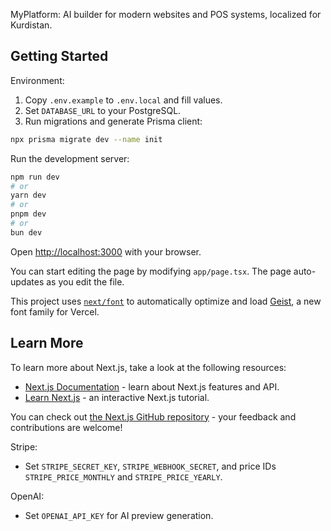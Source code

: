MyPlatform: AI builder for modern websites and POS systems, localized for Kurdistan.

## Getting Started

Environment:

1. Copy `.env.example` to `.env.local` and fill values.
2. Set `DATABASE_URL` to your PostgreSQL.
3. Run migrations and generate Prisma client:

```bash
npx prisma migrate dev --name init
```

Run the development server:

```bash
npm run dev
# or
yarn dev
# or
pnpm dev
# or
bun dev
```

Open [http://localhost:3000](http://localhost:3000) with your browser.

You can start editing the page by modifying `app/page.tsx`. The page auto-updates as you edit the file.

This project uses [`next/font`](https://nextjs.org/docs/app/building-your-application/optimizing/fonts) to automatically optimize and load [Geist](https://vercel.com/font), a new font family for Vercel.

## Learn More

To learn more about Next.js, take a look at the following resources:

- [Next.js Documentation](https://nextjs.org/docs) - learn about Next.js features and API.
- [Learn Next.js](https://nextjs.org/learn) - an interactive Next.js tutorial.

You can check out [the Next.js GitHub repository](https://github.com/vercel/next.js) - your feedback and contributions are welcome!

Stripe:

- Set `STRIPE_SECRET_KEY`, `STRIPE_WEBHOOK_SECRET`, and price IDs `STRIPE_PRICE_MONTHLY` and `STRIPE_PRICE_YEARLY`.

OpenAI:

- Set `OPENAI_API_KEY` for AI preview generation.
